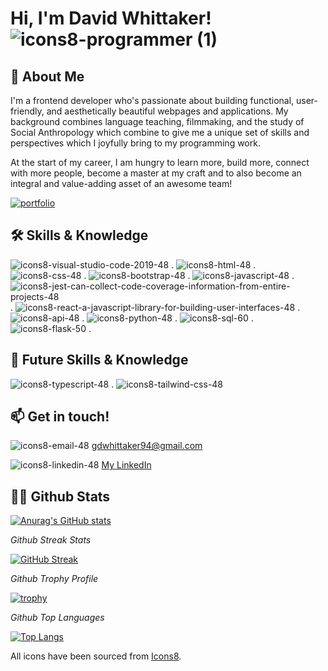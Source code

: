 # Hi, I'm David Whittaker! ![icons8-programmer (1)](https://github.com/gdwhittaker94/gdwhittaker94/assets/105855731/24036516-4285-43b3-a944-10c2ff8aa223)


## 🚀 About Me

I'm a frontend developer who's passionate about building functional, user-friendly, and aesthetically beautiful webpages and applications. My background combines language teaching, filmmaking, and the study of Social Anthropology which combine to give me a unique set of skills and perspectives which I joyfully bring to my programming work. 

At the start of my career, I am hungry to learn more, build more, connect with more people, become a master at my craft and to also become an integral and value-adding asset of an awesome team!

[![portfolio](https://img.shields.io/badge/my_portfolio-000?style=for-the-badge&logo=ko-fi&logoColor=white)](https://gdwhittaker94.github.io//)

## 🛠 Skills & Knowledge
![icons8-visual-studio-code-2019-48](https://github.com/gdwhittaker94/gdwhittaker94/assets/105855731/264a3d45-3a38-4923-9441-33411d5c11a2) . 
![icons8-html-48](https://github.com/gdwhittaker94/gdwhittaker94/assets/105855731/f44d1360-49ce-4b05-aa31-bfbea8cc894b) . 
![icons8-css-48](https://github.com/gdwhittaker94/gdwhittaker94/assets/105855731/de79e063-2d73-424f-ba77-c0cffe7ee89e) . 
![icons8-bootstrap-48](https://github.com/gdwhittaker94/gdwhittaker94/assets/105855731/ce68195f-da9d-4a8c-91a6-9abb1de81fc4) . 
![icons8-javascript-48](https://github.com/gdwhittaker94/gdwhittaker94/assets/105855731/a4cc2f63-2677-497a-b27e-7a835b836017) . 
![icons8-jest-can-collect-code-coverage-information-from-entire-projects-48](https://github.com/gdwhittaker94/gdwhittaker94/assets/105855731/225bbbd6-2b9d-4bf1-b374-64441ca00efd) . 
![icons8-react-a-javascript-library-for-building-user-interfaces-48](https://github.com/gdwhittaker94/gdwhittaker94/assets/105855731/74a0f260-d0bd-4e13-8931-3c0ac84c306e) . 
![icons8-api-48](https://github.com/gdwhittaker94/gdwhittaker94/assets/105855731/afc59544-d225-438f-becc-1d08a82f6536) . 
![icons8-python-48](https://github.com/gdwhittaker94/gdwhittaker94/assets/105855731/04adf1a3-1a3d-49a8-82a7-66022c9ebfd9) . 
![icons8-sql-60](https://github.com/gdwhittaker94/gdwhittaker94/assets/105855731/49aac8af-0179-4dcf-8a41-e2de3e8db5a5) . 
![icons8-flask-50](https://github.com/gdwhittaker94/gdwhittaker94/assets/105855731/f47d6b72-4c8b-4fcd-afbb-2b0bfd570c56) . 


## 📖 Future Skills & Knowledge
![icons8-typescript-48](https://github.com/gdwhittaker94/gdwhittaker94/assets/105855731/6059f3ce-3ba2-403c-9ea6-b4fcb79f4be2) .
![icons8-tailwind-css-48](https://github.com/gdwhittaker94/gdwhittaker94/assets/105855731/5e7bee00-601b-49e6-b9c3-dc4c464f88ba)


## 📫 Get in touch!
![icons8-email-48](https://github.com/gdwhittaker94/gdwhittaker94/assets/105855731/48ae7cbc-30e7-40a5-97e6-40e6bb07b206)
<a href="mailto:gdwhittaker94@gmail.com" target="_blank">gdwhittaker94@gmail.com</a>

![icons8-linkedin-48](https://github.com/gdwhittaker94/gdwhittaker94/assets/105855731/1700abc0-bd39-45ba-b00b-9aa6306d6fe6)
<a href="https://www.linkedin.com/in/gdwhittaker/" target="_blank">My LinkedIn</a>


## 👨‍💻 Github Stats

[![Anurag's GitHub stats](https://github-readme-stats.vercel.app/api?username=gdwhittaker94&theme=dark)](https://github.com/anuraghazra/github-readme-stats)

*Github Streak Stats*

[![GitHub Streak](https://streak-stats.demolab.com/?user=gdwhittaker94&theme=dark)](https://git.io/streak-stats)

*Github Trophy Profile*

[![trophy](https://github-profile-trophy.vercel.app/?username=gdwhittaker94&theme=gruvbox)](https://github.com/ryo-ma/github-profile-trophy)

*Github Top Languages*

[![Top Langs](https://github-readme-stats.vercel.app/api/top-langs/?username=gdwhittaker94&theme=dark)](https://github.com/anuraghazra/github-readme-stats)


All icons have been sourced from <a target="_blank" href="https://icons8.com">Icons8</a>.
